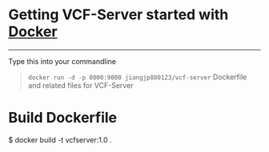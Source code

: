 # Getting VCF-Server started with [Docker](https://www.docker.com/)
---
Type this into your commandline
>`docker run -d -p 8000:9000 jiangjp880123/vcf-server`
Dockerfile and related files for VCF-Server
# Build Dockerfile
$ docker build -t vcfserver:1.0 .
